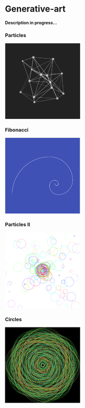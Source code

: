 # Generative-art
#### Description in progress...

### Particles
<a href="http://46.101.187.32/generative-art/particles/" target="_blank"><img src="img/particles.png" height="250" width="250" ></a>

### Fibonacci
<a href="url"><img src="img/fibonacci.png" height="250" width="250" ></a>

### Particles II
<a href="url"><img src="img/particles2.png" height="250" width="250" ></a>

### Circles
<a href="url"><img src="img/circles.png" height="250" width="250" ></a>
